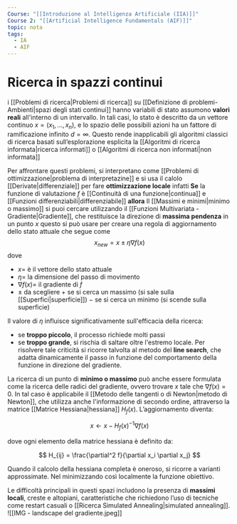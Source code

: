 ```yaml
---
Course: "[[Introduzione al Intelligenza Artificiale (IIA)]]"
Course 2: "[[Artificial Intelligence Fundamentals (AIF)]]"
topic: nota
tags:
  - IA
  - AIF
---
```


# Ricerca in spazzi continui

i [[Problemi di ricerca|Problemi di ricerca]] su [[Definizione di problemi-Ambienti|spazi degli stati continui]]  hanno variabili di stato assumono **valori reali** all'interno di un intervallo. In tali casi, lo stato è descritto da un vettore continuo $x = (x_1,\dots,x_n)$, e lo spazio delle possibili azioni ha un fattore di ramificazione infinito $d = \infty$. Questo rende inapplicabili gli algoritmi classici di ricerca basati sull’esplorazione esplicita la [[Algoritmi di ricerca informata|ricerca informati]] o [[Algoritmi di ricerca non informati|non informata]] 

Per affrontare questi problemi, si interpretano come [[Problemi di ottimizzazione|problema di interpretazine]] e si usa il calolo [[Derivate|differenziale]] per fare **ottimizzazione locale** infatti
**Se** la  funzione di valutazione $f$ è [[Continuità di una funzione|continua]] e [[Funzioni differenziabili|differenziabile]]  **allora** Il [[Massimi e minimi|minimo o massimo]] si puoi cercare utilizzando il [[Funzioni Multivariata - Gradiente|Gradiente]], che restituisce la direzione di **massima pendenza** in un punto $x$ questo si può usare per creare una regola di aggiornamento dello stato attuale che segue come $$x_{new}=x \pm \eta\nabla f(x)$$dove 
- $x =$ è il vettore dello stato attuale
- $\eta=$ la dimensione del passo di movimento
- $\nabla f(x)=$ il gradiente di $f$
- $\pm$ da scegliere $+$ se si cerca un massimo (si sale sulla [[Superfici|superficie]]) $-$ se si cerca un minimo (si scende sulla superficie)

Il valore di $\eta$ influisce significativamente sull'efficacia della ricerca: 
- se **troppo piccolo**, il processo richiede molti passi
- se **troppo grande**, si rischia di saltare oltre l'estremo locale.
 Per risolvere tale criticità si ricorre talvolta al metodo del **line search**, che adatta dinamicamente il passo in funzione del comportamento della funzione in direzione del gradiente.

La ricerca di un punto di **minimo o massimo** può anche essere formulata come la ricerca delle radici del gradiente, ovvero trovare $x$ tale che $\nabla f(x) = 0$. In tal caso è applicabile il [[Metodo delle tangenti o di Newton|metodo di Newton]], che utilizza anche l'informazione di secondo ordine, attraverso la matrice [[Matrice Hessiana|hessiana]] $H_f(x)$. L’aggiornamento diventa:

$$
x \leftarrow x - H_f(x)^{-1} \nabla f(x)
$$

dove ogni elemento della matrice hessiana è definito da:

$$
H_{ij} = \frac{\partial^2 f}{\partial x_i \partial x_j}
$$

Quando il calcolo della hessiana completa è oneroso, si ricorre a varianti approssimate. Nel minimizzando così localmente la funzione obiettivo.

Le difficoltà principali in questi spazi includono la presenza di **massimi locali**, creste e altopiani, caratteristiche che richiedono l’uso di tecniche come restart casuali o [[Ricerca Simulated Annealing|simulated annealing]]. 
![[IMG - landscape del gradiente.jpeg]]